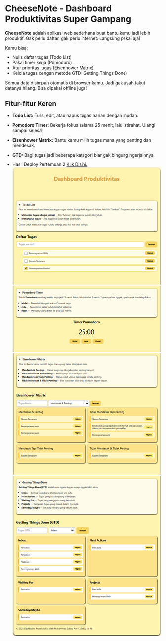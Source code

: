 # CheeseNote - Dashboard Produktivitas Super Gampang

**CheeseNote** adalah aplikasi web sederhana buat bantu kamu jadi lebih produktif. Gak perlu daftar, gak perlu internet. Langsung pakai aja!

Kamu bisa:
- Nulis daftar tugas (Todo List)
- Pakai timer kerja (Pomodoro)
- Atur prioritas tugas (Eisenhower Matrix)
- Kelola tugas dengan metode GTD (Getting Things Done)

Semua data disimpan otomatis di browser kamu. Jadi gak usah takut datanya hilang. Bisa dipakai offline juga!

## Fitur-fitur Keren
- **Todo List:** Tulis, edit, atau hapus tugas harian dengan mudah.
- **Pomodoro Timer:** Bekerja fokus selama 25 menit, lalu istirahat. Ulangi sampai selesai!
- **Eisenhower Matrix:** Bantu kamu milih tugas mana yang penting dan mendesak.
- **GTD:** Bagi tugas jadi beberapa kategori biar gak bingung ngerjainnya.

- Hasil Deploy Pertemuan 2 [Klik Disini.](https://pemrograman-web-itera-122140218-pertemuan2.vercel.app)  
  ![Screenshot To-doList](./images/pertemuan2_To-doList.png)
  ![Screenshot Pomodoro](./images/pertemuan2_Pomodoro.png)
  ![Screenshot Heisenhower Matrix](./images/pertemuan2_HeisenhowerMatrix.png)
  ![Screenshot Getting Things Done](./images/pertemuan2_GettingThingsDone.png)
